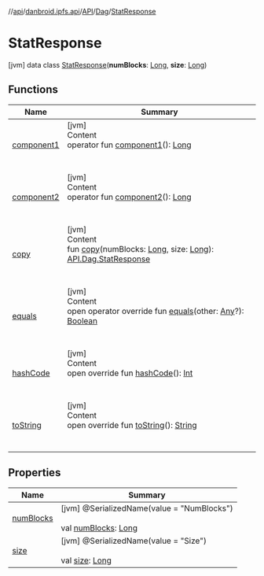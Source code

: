//[api](../../../../index.md)/[danbroid.ipfs.api](../../../index.md)/[API](../../index.md)/[Dag](../index.md)/[StatResponse](index.md)



# StatResponse  
 [jvm] data class [StatResponse](index.md)(**numBlocks**: [Long](https://kotlinlang.org/api/latest/jvm/stdlib/kotlin/-long/index.html), **size**: [Long](https://kotlinlang.org/api/latest/jvm/stdlib/kotlin/-long/index.html))   


## Functions  
  
|  Name|  Summary| 
|---|---|
| [component1](component1.md)| [jvm]  <br>Content  <br>operator fun [component1](component1.md)(): [Long](https://kotlinlang.org/api/latest/jvm/stdlib/kotlin/-long/index.html)  <br><br><br>
| [component2](component2.md)| [jvm]  <br>Content  <br>operator fun [component2](component2.md)(): [Long](https://kotlinlang.org/api/latest/jvm/stdlib/kotlin/-long/index.html)  <br><br><br>
| [copy](copy.md)| [jvm]  <br>Content  <br>fun [copy](copy.md)(numBlocks: [Long](https://kotlinlang.org/api/latest/jvm/stdlib/kotlin/-long/index.html), size: [Long](https://kotlinlang.org/api/latest/jvm/stdlib/kotlin/-long/index.html)): [API.Dag.StatResponse](index.md)  <br><br><br>
| [equals](../../../../danbroid.ipfs.api.okhttp/-ok-http-call-executor/-companion/index.md#kotlin/Any/equals/#kotlin.Any?/PointingToDeclaration/)| [jvm]  <br>Content  <br>open operator override fun [equals](../../../../danbroid.ipfs.api.okhttp/-ok-http-call-executor/-companion/index.md#kotlin/Any/equals/#kotlin.Any?/PointingToDeclaration/)(other: [Any](https://kotlinlang.org/api/latest/jvm/stdlib/kotlin/-any/index.html)?): [Boolean](https://kotlinlang.org/api/latest/jvm/stdlib/kotlin/-boolean/index.html)  <br><br><br>
| [hashCode](../../../../danbroid.ipfs.api.okhttp/-ok-http-call-executor/-companion/index.md#kotlin/Any/hashCode/#/PointingToDeclaration/)| [jvm]  <br>Content  <br>open override fun [hashCode](../../../../danbroid.ipfs.api.okhttp/-ok-http-call-executor/-companion/index.md#kotlin/Any/hashCode/#/PointingToDeclaration/)(): [Int](https://kotlinlang.org/api/latest/jvm/stdlib/kotlin/-int/index.html)  <br><br><br>
| [toString](../../../../danbroid.ipfs.api.okhttp/-ok-http-call-executor/-companion/index.md#kotlin/Any/toString/#/PointingToDeclaration/)| [jvm]  <br>Content  <br>open override fun [toString](../../../../danbroid.ipfs.api.okhttp/-ok-http-call-executor/-companion/index.md#kotlin/Any/toString/#/PointingToDeclaration/)(): [String](https://kotlinlang.org/api/latest/jvm/stdlib/kotlin/-string/index.html)  <br><br><br>


## Properties  
  
|  Name|  Summary| 
|---|---|
| [numBlocks](index.md#danbroid.ipfs.api/API.Dag.StatResponse/numBlocks/#/PointingToDeclaration/)|  [jvm] @SerializedName(value = "NumBlocks")  <br>  <br>val [numBlocks](index.md#danbroid.ipfs.api/API.Dag.StatResponse/numBlocks/#/PointingToDeclaration/): [Long](https://kotlinlang.org/api/latest/jvm/stdlib/kotlin/-long/index.html)   <br>
| [size](index.md#danbroid.ipfs.api/API.Dag.StatResponse/size/#/PointingToDeclaration/)|  [jvm] @SerializedName(value = "Size")  <br>  <br>val [size](index.md#danbroid.ipfs.api/API.Dag.StatResponse/size/#/PointingToDeclaration/): [Long](https://kotlinlang.org/api/latest/jvm/stdlib/kotlin/-long/index.html)   <br>

